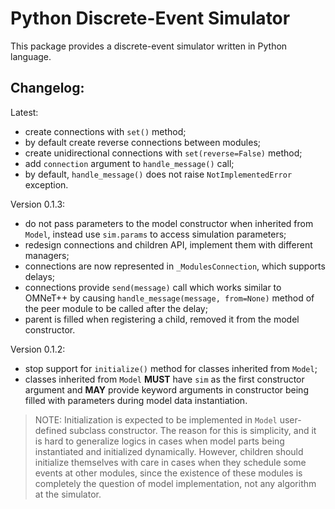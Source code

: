 # Python Discrete-Event Simulator

This package provides a discrete-event simulator written in Python language.

## Changelog:

Latest:
- create connections with `set()` method;
- by default create reverse connections between modules;
- create unidirectional connections with `set(reverse=False)` method;
- add `connection` argument to `handle_message()` call;
- by default, `handle_message()` does not raise `NotImplementedError` exception. 

Version 0.1.3:

- do not pass parameters to the model constructor when inherited from `Model`, instead use `sim.params` to access simulation parameters;
- redesign connections and children API, implement them with different managers;
- connections are now represented in `_ModulesConnection`, which supports delays;
- connections provide `send(message)` call which works similar to OMNeT++ by causing `handle_message(message, from=None)` method of the peer module to be called after the delay;
- parent is filled when registering a child, removed it from the model constructor. 

Version 0.1.2:

- stop support for `initialize()` method for classes inherited from `Model`;
- classes inherited from `Model` **MUST** have `sim` as the first constructor argument and **MAY** provide keyword arguments in constructor being filled with parameters during model data instantiation. 
  
> NOTE: Initialization is expected to be implemented in `Model` user-defined subclass constructor. The reason for this is simplicity, and it is hard to generalize logics in cases when model parts being instantiated and initialized dynamically. However, children should initialize themselves with care in cases when they schedule some events at other modules, since the existence of these modules is completely the question of model implementation, not any algorithm at the simulator.
